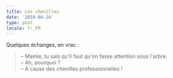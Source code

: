 ```yaml
---
title: Les chenilles
date: '2018-04-24'
type: post
locale: fr_FR
---
```


Quelques échanges, en vrac :

<!-- more -->

> – Mamie, tu sais qu'il faut qu'on fasse attention sous l'arbre.  
> – Ah, pourquoi ?  
> – À cause des chenilles professionnelles !